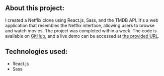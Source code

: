 ## About this project:
I created a Netflix clone using React.js, Sass, and the TMDB API. It's a web application that resembles the Netflix interface, allowing users to browse and watch movies. The project was completed within a week. The code is available on [GitHub](https://github.com/nachat-ayoub/Netflix-Clone), and a live demo can be accessed at [the provided URL](https://netflixclone-ayoub.web.app/).

## Technologies used:
- React.js
- Sass
